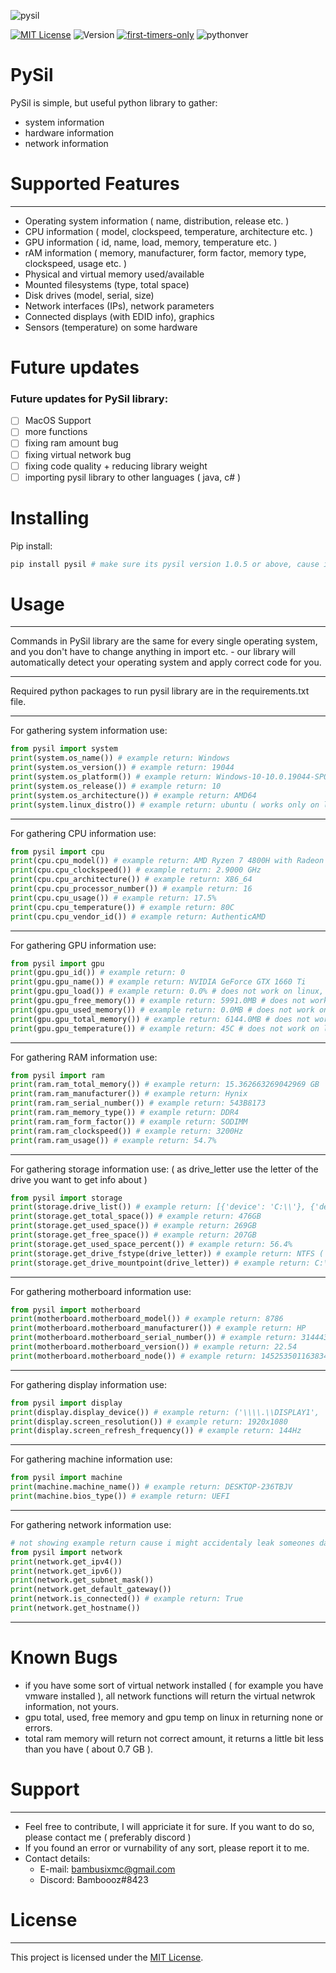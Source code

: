 ![pysil](https://github.com/Bamboooz/pysil/blob/master/icon.png?raw=true)

[![MIT License](https://img.shields.io/badge/license-MIT-blue.svg)](https://opensource.org/licenses/MIT)
![Version](https://img.shields.io/github/package-json/v/:user/:repo?filename=packages%2Fchar-width-table-builder%2Fpackage.json)
[![first-timers-only](https://img.shields.io/badge/first--timers--only-friendly-blue.svg?style=flat-square)](https://www.firsttimersonly.com/)
![pythonver](https://img.shields.io/pypi/pyversions/:packageName)

# PySil
PySil is simple, but useful python library to gather:
  - system information
  - hardware information
  - network information

# Supported Features
------------------
* Operating system information ( name, distribution, release etc. )
* CPU information ( model, clockspeed, temperature, architecture etc. )
* GPU information ( id, name, load, memory, temperature etc. )
* rAM information ( memory, manufacturer, form factor, memory type, clockspeed, usage etc. )
* Physical and virtual memory used/available
* Mounted filesystems (type, total space)
* Disk drives (model, serial, size)
* Network interfaces (IPs), network parameters
* Connected displays (with EDID info), graphics
* Sensors (temperature) on some hardware

# Future updates
### Future updates for PySil library:

- [ ] MacOS Support
- [ ] more functions
- [ ] fixing ram amount bug
- [ ] fixing virtual network bug
- [ ] fixing code quality + reducing library weight
- [ ] importing pysil library to other languages ( java, c# )

# Installing
Pip install:
```python
pip install pysil # make sure its pysil version 1.0.5 or above, cause it wont work then
```

# Usage
----------------------------------

Commands in PySil library are the same for every single
operating system, and you don't have to change anything
in import etc. - our library will automatically detect
your operating system and apply correct code for you.

----------------------------------

Required python packages to run pysil library are in the requirements.txt file.

----------------------------------

For gathering system information use:
```python
from pysil import system
print(system.os_name()) # example return: Windows
print(system.os_version()) # example return: 19044 
print(system.os_platform()) # example return: Windows-10-10.0.19044-SP0
print(system.os_release()) # example return: 10
print(system.os_architecture()) # example return: AMD64
print(system.linux_distro()) # example return: ubuntu ( works only on linux )
```
----------------------------------
For gathering CPU information use:
```python
from pysil import cpu
print(cpu.cpu_model()) # example return: AMD Ryzen 7 4800H with Radeon Graphics
print(cpu.cpu_clockspeed()) # example return: 2.9000 GHz
print(cpu.cpu_architecture()) # example return: X86_64
print(cpu.cpu_processor_number()) # example return: 16
print(cpu.cpu_usage()) # example return: 17.5%
print(cpu.cpu_temperature()) # example return: 80C
print(cpu.cpu_vendor_id()) # example return: AuthenticAMD
```
----------------------------------
For gathering GPU information use:
```python
from pysil import gpu
print(gpu.gpu_id()) # example return: 0
print(gpu.gpu_name()) # example return: NVIDIA GeForce GTX 1660 Ti
print(gpu.gpu_load()) # example return: 0.0% # does not work on linux, i don't know why
print(gpu.gpu_free_memory()) # example return: 5991.0MB # does not work on linux, i don't know why
print(gpu.gpu_used_memory()) # example return: 0.0MB # does not work on linux, i don't know why
print(gpu.gpu_total_memory()) # example return: 6144.0MB # does not work on linux, i don't know why
print(gpu.gpu_temperature()) # example return: 45C # does not work on linux, i don't know why
```
----------------------------------
For gathering RAM information use:
```python
from pysil import ram
print(ram.ram_total_memory()) # example return: 15.362663269042969 GB
print(ram.ram_manufacturer()) # example return: Hynix
print(ram.ram_serial_number()) # example return: 543B8173
print(ram.ram_memory_type()) # example return: DDR4
print(ram.ram_form_factor()) # example return: SODIMM
print(ram.ram_clockspeed()) # example return: 3200Hz
print(ram.ram_usage()) # example return: 54.7%
```
----------------------------------
For gathering storage information use: ( as drive_letter use the letter of the drive you want to get info about )
```python
from pysil import storage
print(storage.drive_list()) # example return: [{'device': 'C:\\'}, {'device': 'D:\\'}] ( only for windows - linux doesnt have drive letters )
print(storage.get_total_space()) # example return: 476GB
print(storage.get_used_space()) # example return: 269GB
print(storage.get_free_space()) # example return: 207GB
print(storage.get_used_space_percent()) # example return: 56.4%
print(storage.get_drive_fstype(drive_letter)) # example return: NTFS ( only for windows - linux doesnt have drive letters )
print(storage.get_drive_mountpoint(drive_letter)) # example return: C:\ ( only for windows - linux doesnt have drive letters )
```
----------------------------------
For gathering motherboard information use:
```python
from pysil import motherboard
print(motherboard.motherboard_model()) # example return: 8786
print(motherboard.motherboard_manufacturer()) # example return: HP
print(motherboard.motherboard_serial_number()) # example return: 31444335-3530-4331-5736-6C02E073D649
print(motherboard.motherboard_version()) # example return: 22.54
print(motherboard.motherboard_node()) # example return: 145253501163834
```
----------------------------------
For gathering display information use:
```python
from pysil import display
print(display.display_device()) # example return: ('\\\\.\\DISPLAY1', 'AMD Radeon(TM) Graphics')
print(display.screen_resolution()) # example return: 1920x1080
print(display.screen_refresh_frequency()) # example return: 144Hz
```
----------------------------------
For gathering machine information use:
```python
from pysil import machine
print(machine.machine_name()) # example return: DESKTOP-236TBJV
print(machine.bios_type()) # example return: UEFI
```
----------------------------------
For gathering network information use:
```python
# not showing example return cause i might accidentaly leak someones data.
from pysil import network
print(network.get_ipv4())
print(network.get_ipv6())
print(network.get_subnet_mask())
print(network.get_default_gateway())
print(network.is_connected()) # example return: True
print(network.get_hostname())
```
----------------------------------

# Known Bugs
- if you have some sort of virtual network installed ( for example you have vmware installed ),
all network functions will return the virtual netwrok information, not yours.
- gpu total, used, free memory and gpu temp on linux in returning none or errors.
- total ram memory will return not correct amount, it returns a little bit less than you have ( about 0.7 GB ).

# Support
----------------------------------
* Feel free to contribute, I will appriciate it for sure. If you want to do so, please contact me ( preferably discord )
* If you found an error or vurnability of any sort, please report it to me.
* Contact details:
  - E-mail: bambusixmc@gmail.com
  - Discord: Bamboooz#8423

# License
-------
This project is licensed under the [MIT License](https://opensource.org/licenses/MIT).

